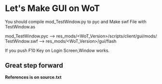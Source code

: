 # Let's Make GUI on WoT  
You should compile mod_TestWindow.py to pyc  and Make swf File with TestWindow.as  

mod_TestWindow.pyc  -->  res_mods/<WoT_Version>/scripts/client/gui/mods/  
TestWindow.swf  -->  res_mods/<WoT_Version>/gui/flash  
  
If you push F10 Key on Login Screen,Window works.  
  
## Great step forward  
  
<b>References is on source.txt</b>  
